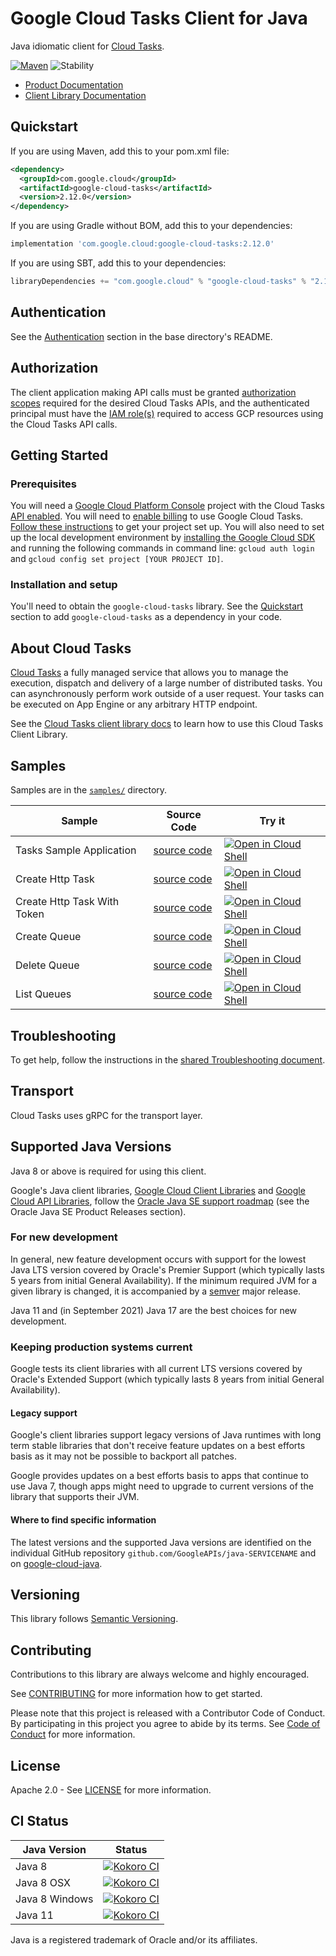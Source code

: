 # Google Cloud Tasks Client for Java

Java idiomatic client for [Cloud Tasks][product-docs].

[![Maven][maven-version-image]][maven-version-link]
![Stability][stability-image]

- [Product Documentation][product-docs]
- [Client Library Documentation][javadocs]


## Quickstart


If you are using Maven, add this to your pom.xml file:


```xml
<dependency>
  <groupId>com.google.cloud</groupId>
  <artifactId>google-cloud-tasks</artifactId>
  <version>2.12.0</version>
</dependency>
```

If you are using Gradle without BOM, add this to your dependencies:

```Groovy
implementation 'com.google.cloud:google-cloud-tasks:2.12.0'
```

If you are using SBT, add this to your dependencies:

```Scala
libraryDependencies += "com.google.cloud" % "google-cloud-tasks" % "2.12.0"
```

## Authentication

See the [Authentication][authentication] section in the base directory's README.

## Authorization

The client application making API calls must be granted [authorization scopes][auth-scopes] required for the desired Cloud Tasks APIs, and the authenticated principal must have the [IAM role(s)][predefined-iam-roles] required to access GCP resources using the Cloud Tasks API calls.

## Getting Started

### Prerequisites

You will need a [Google Cloud Platform Console][developer-console] project with the Cloud Tasks [API enabled][enable-api].
You will need to [enable billing][enable-billing] to use Google Cloud Tasks.
[Follow these instructions][create-project] to get your project set up. You will also need to set up the local development environment by
[installing the Google Cloud SDK][cloud-sdk] and running the following commands in command line:
`gcloud auth login` and `gcloud config set project [YOUR PROJECT ID]`.

### Installation and setup

You'll need to obtain the `google-cloud-tasks` library.  See the [Quickstart](#quickstart) section
to add `google-cloud-tasks` as a dependency in your code.

## About Cloud Tasks


[Cloud Tasks][product-docs] a fully managed service that allows you to manage the execution, dispatch and delivery of a large number of distributed tasks. You can asynchronously perform work outside of a user request. Your tasks can be executed on App Engine or any arbitrary HTTP endpoint.

See the [Cloud Tasks client library docs][javadocs] to learn how to
use this Cloud Tasks Client Library.





## Samples

Samples are in the [`samples/`](https://github.com/googleapis/java-tasks/tree/main/samples) directory.

| Sample                      | Source Code                       | Try it |
| --------------------------- | --------------------------------- | ------ |
| Tasks Sample Application | [source code](https://github.com/googleapis/java-tasks/blob/main/samples/native-image-sample/src/main/java/com/example/tasks/TasksSampleApplication.java) | [![Open in Cloud Shell][shell_img]](https://console.cloud.google.com/cloudshell/open?git_repo=https://github.com/googleapis/java-tasks&page=editor&open_in_editor=samples/native-image-sample/src/main/java/com/example/tasks/TasksSampleApplication.java) |
| Create Http Task | [source code](https://github.com/googleapis/java-tasks/blob/main/samples/snippets/src/main/java/com/example/task/CreateHttpTask.java) | [![Open in Cloud Shell][shell_img]](https://console.cloud.google.com/cloudshell/open?git_repo=https://github.com/googleapis/java-tasks&page=editor&open_in_editor=samples/snippets/src/main/java/com/example/task/CreateHttpTask.java) |
| Create Http Task With Token | [source code](https://github.com/googleapis/java-tasks/blob/main/samples/snippets/src/main/java/com/example/task/CreateHttpTaskWithToken.java) | [![Open in Cloud Shell][shell_img]](https://console.cloud.google.com/cloudshell/open?git_repo=https://github.com/googleapis/java-tasks&page=editor&open_in_editor=samples/snippets/src/main/java/com/example/task/CreateHttpTaskWithToken.java) |
| Create Queue | [source code](https://github.com/googleapis/java-tasks/blob/main/samples/snippets/src/main/java/com/example/task/CreateQueue.java) | [![Open in Cloud Shell][shell_img]](https://console.cloud.google.com/cloudshell/open?git_repo=https://github.com/googleapis/java-tasks&page=editor&open_in_editor=samples/snippets/src/main/java/com/example/task/CreateQueue.java) |
| Delete Queue | [source code](https://github.com/googleapis/java-tasks/blob/main/samples/snippets/src/main/java/com/example/task/DeleteQueue.java) | [![Open in Cloud Shell][shell_img]](https://console.cloud.google.com/cloudshell/open?git_repo=https://github.com/googleapis/java-tasks&page=editor&open_in_editor=samples/snippets/src/main/java/com/example/task/DeleteQueue.java) |
| List Queues | [source code](https://github.com/googleapis/java-tasks/blob/main/samples/snippets/src/main/java/com/example/task/ListQueues.java) | [![Open in Cloud Shell][shell_img]](https://console.cloud.google.com/cloudshell/open?git_repo=https://github.com/googleapis/java-tasks&page=editor&open_in_editor=samples/snippets/src/main/java/com/example/task/ListQueues.java) |



## Troubleshooting

To get help, follow the instructions in the [shared Troubleshooting document][troubleshooting].

## Transport

Cloud Tasks uses gRPC for the transport layer.

## Supported Java Versions

Java 8 or above is required for using this client.

Google's Java client libraries,
[Google Cloud Client Libraries][cloudlibs]
and
[Google Cloud API Libraries][apilibs],
follow the
[Oracle Java SE support roadmap][oracle]
(see the Oracle Java SE Product Releases section).

### For new development

In general, new feature development occurs with support for the lowest Java
LTS version covered by  Oracle's Premier Support (which typically lasts 5 years
from initial General Availability). If the minimum required JVM for a given
library is changed, it is accompanied by a [semver][semver] major release.

Java 11 and (in September 2021) Java 17 are the best choices for new
development.

### Keeping production systems current

Google tests its client libraries with all current LTS versions covered by
Oracle's Extended Support (which typically lasts 8 years from initial
General Availability).

#### Legacy support

Google's client libraries support legacy versions of Java runtimes with long
term stable libraries that don't receive feature updates on a best efforts basis
as it may not be possible to backport all patches.

Google provides updates on a best efforts basis to apps that continue to use
Java 7, though apps might need to upgrade to current versions of the library
that supports their JVM.

#### Where to find specific information

The latest versions and the supported Java versions are identified on
the individual GitHub repository `github.com/GoogleAPIs/java-SERVICENAME`
and on [google-cloud-java][g-c-j].

## Versioning


This library follows [Semantic Versioning](http://semver.org/).



## Contributing


Contributions to this library are always welcome and highly encouraged.

See [CONTRIBUTING][contributing] for more information how to get started.

Please note that this project is released with a Contributor Code of Conduct. By participating in
this project you agree to abide by its terms. See [Code of Conduct][code-of-conduct] for more
information.


## License

Apache 2.0 - See [LICENSE][license] for more information.

## CI Status

Java Version | Status
------------ | ------
Java 8 | [![Kokoro CI][kokoro-badge-image-2]][kokoro-badge-link-2]
Java 8 OSX | [![Kokoro CI][kokoro-badge-image-3]][kokoro-badge-link-3]
Java 8 Windows | [![Kokoro CI][kokoro-badge-image-4]][kokoro-badge-link-4]
Java 11 | [![Kokoro CI][kokoro-badge-image-5]][kokoro-badge-link-5]

Java is a registered trademark of Oracle and/or its affiliates.

[product-docs]: https://cloud.google.com/tasks/docs/
[javadocs]: https://cloud.google.com/java/docs/reference/google-cloud-tasks/latest/history
[kokoro-badge-image-1]: http://storage.googleapis.com/cloud-devrel-public/java/badges/java-tasks/java7.svg
[kokoro-badge-link-1]: http://storage.googleapis.com/cloud-devrel-public/java/badges/java-tasks/java7.html
[kokoro-badge-image-2]: http://storage.googleapis.com/cloud-devrel-public/java/badges/java-tasks/java8.svg
[kokoro-badge-link-2]: http://storage.googleapis.com/cloud-devrel-public/java/badges/java-tasks/java8.html
[kokoro-badge-image-3]: http://storage.googleapis.com/cloud-devrel-public/java/badges/java-tasks/java8-osx.svg
[kokoro-badge-link-3]: http://storage.googleapis.com/cloud-devrel-public/java/badges/java-tasks/java8-osx.html
[kokoro-badge-image-4]: http://storage.googleapis.com/cloud-devrel-public/java/badges/java-tasks/java8-win.svg
[kokoro-badge-link-4]: http://storage.googleapis.com/cloud-devrel-public/java/badges/java-tasks/java8-win.html
[kokoro-badge-image-5]: http://storage.googleapis.com/cloud-devrel-public/java/badges/java-tasks/java11.svg
[kokoro-badge-link-5]: http://storage.googleapis.com/cloud-devrel-public/java/badges/java-tasks/java11.html
[stability-image]: https://img.shields.io/badge/stability-stable-green
[maven-version-image]: https://img.shields.io/maven-central/v/com.google.cloud/google-cloud-tasks.svg
[maven-version-link]: https://search.maven.org/search?q=g:com.google.cloud%20AND%20a:google-cloud-tasks&core=gav
[authentication]: https://github.com/googleapis/google-cloud-java#authentication
[auth-scopes]: https://developers.google.com/identity/protocols/oauth2/scopes
[predefined-iam-roles]: https://cloud.google.com/iam/docs/understanding-roles#predefined_roles
[iam-policy]: https://cloud.google.com/iam/docs/overview#cloud-iam-policy
[developer-console]: https://console.developers.google.com/
[create-project]: https://cloud.google.com/resource-manager/docs/creating-managing-projects
[cloud-sdk]: https://cloud.google.com/sdk/
[troubleshooting]: https://github.com/googleapis/google-cloud-common/blob/main/troubleshooting/readme.md#troubleshooting
[contributing]: https://github.com/googleapis/java-tasks/blob/main/CONTRIBUTING.md
[code-of-conduct]: https://github.com/googleapis/java-tasks/blob/main/CODE_OF_CONDUCT.md#contributor-code-of-conduct
[license]: https://github.com/googleapis/java-tasks/blob/main/LICENSE
[enable-billing]: https://cloud.google.com/apis/docs/getting-started#enabling_billing
[enable-api]: https://console.cloud.google.com/flows/enableapi?apiid=cloudtasks.googleapis.com
[libraries-bom]: https://github.com/GoogleCloudPlatform/cloud-opensource-java/wiki/The-Google-Cloud-Platform-Libraries-BOM
[shell_img]: https://gstatic.com/cloudssh/images/open-btn.png

[semver]: https://semver.org/
[cloudlibs]: https://cloud.google.com/apis/docs/client-libraries-explained
[apilibs]: https://cloud.google.com/apis/docs/client-libraries-explained#google_api_client_libraries
[oracle]: https://www.oracle.com/java/technologies/java-se-support-roadmap.html
[g-c-j]: http://github.com/googleapis/google-cloud-java
